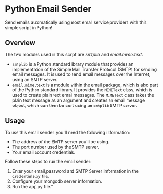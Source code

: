 # Python Email Sender

Send emails automatically using most email service providers with this simple script in Python!

## Overview
The two modules used in this script are *smtplib* and *email.mime.text*.

- `smtplib` is a Python standard library module that provides an implementation of the Simple Mail Transfer Protocol (SMTP) for sending email messages. It is used to send email messages over the Internet, using an SMTP server.
- `email.mime.text` is a module within the email package, which is also part of the Python standard library. It provides the `MIMEText` class, which is used to create plain text email messages. The `MIMEText` class takes the plain text message as an argument and creates an email message object, which can then be sent using an `smtplib` SMTP server.

## Usage
To use this email sender, you'll need the following information:

   - The address of the SMTP server you'll be using.
   - The port number used by the SMTP server.
   - Your email account credentials.

Follow these steps to run the email sender:

1. Enter your email,password and SMTP Server information in the credentials.py file.
2. Configure your mongodb server information.
3. Run the app.py file."

